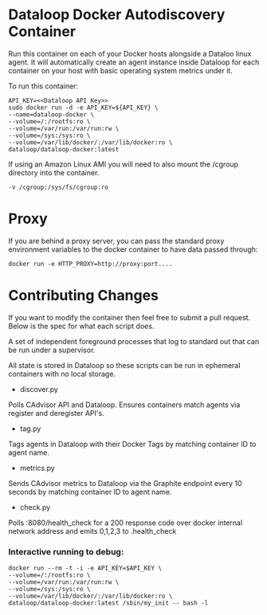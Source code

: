 Dataloop Docker Autodiscovery Container
=======================================

Run this container on each of your Docker hosts alongside a Dataloo linux agent. It will automatically create an agent instance inside Dataloop for each container on your host with basic operating system metrics under it.

To run this container:
```
API_KEY=<<Dataloop API Key>>
sudo docker run -d -e API_KEY=${API_KEY} \
--name=dataloop-docker \
--volume=/:/rootfs:ro \
--volume=/var/run:/var/run:rw \
--volume=/sys:/sys:ro \
--volume=/var/lib/docker/:/var/lib/docker:ro \
dataloop/dataloop-docker:latest
```

If using an Amazon Linux AMI you will need to also mount the /cgroup directory into the container.

```
-v /cgroup:/sys/fs/cgroup:ro
```

Proxy
=====

If you are behind a proxy server, you can pass the standard proxy environment variables to the docker container to have data passed through:

```
docker run -e HTTP_PROXY=http://proxy:port....
```


Contributing Changes
====================

If you want to modify the container then feel free to submit a pull request. Below is the spec for what each script does.

A set of independent foreground processes that log to standard out that can be run under a supervisor.

All state is stored in Dataloop so these scripts can be run in ephemeral containers with no local storage.

- discover.py

Polls CAdvisor API and Dataloop. Ensures containers match agents via register and deregister API's.

- tag.py

Tags agents in Dataloop with their Docker Tags by matching container ID to agent name.

- metrics.py

Sends CAdvisor metrics to Dataloop via the Graphite endpoint every 10 seconds by matching container ID to agent name.

- check.py

Polls :8080/health_check for a 200 response code over docker internal network address and emits 0,1,2,3 to <fingerprint>.health_check 

### Interactive running to debug:
```
docker run --rm -t -i -e API_KEY=$API_KEY \
--volume=/:/rootfs:ro \
--volume=/var/run:/var/run:rw \
--volume=/sys:/sys:ro \
--volume=/var/lib/docker/:/var/lib/docker:ro \
dataloop/dataloop-docker:latest /sbin/my_init -- bash -l
```
